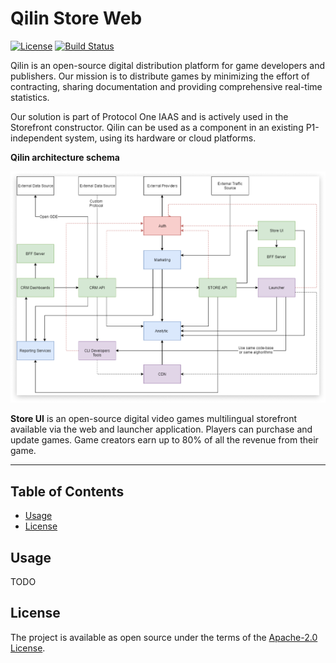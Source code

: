 # Qilin Store Web

[![License](https://img.shields.io/badge/License-Apache%202.0-blue.svg)](https://opensource.org/licenses/Apache-2.0)
[![Build Status](https://travis-ci.com/qilin/store-web.svg?branch=master)](https://travis-ci.com/qilin/store-web)

Qilin is an open-source digital distribution platform for game developers and publishers. Our mission is to distribute games by minimizing the effort of contracting, sharing documentation and providing comprehensive real-time statistics.

Our solution is part of Protocol One IAAS and is actively used in the Storefront constructor. Qilin can be used as a component in an existing P1-independent system, using its hardware or cloud platforms.

**Qilin architecture schema**

![Qilin architecture schema](qilin-schema.png)

**Store UI** is an open-source digital video games multilingual storefront available via the web and launcher application. 
Players can purchase and update games. Game creators earn up to 80% of all the revenue from their game.

---

## Table of Contents

- [Usage](#usage)
- [License](#license)

## Usage

TODO

## License

The project is available as open source under the terms of the [Apache-2.0 License](https://opensource.org/licenses/Apache-2.0).